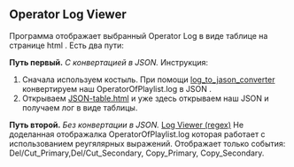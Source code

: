 ## Operator Log Viewer

Программа отображает выбранный Operator Log в виде таблице на странице html .
Есть два пути:



**Путь первый.**
*С конвертацией в JSON.*
Инструкция:
1. Сначала используем костыль. При помощи  [log_to_jason_converter](https://github.com/racoonbot/OperatorLog-Viewer/blob/main/log_to_jason_converter "log_to_jason_converter") конвертируем наш OperatorOfPlaylist.log в JSON .
2. Открываем [JSON-table.html](https://github.com/racoonbot/OperatorLog-Viewer/blob/main/JSON-table.html "JSON-table.html")    и уже здесь открываем наш JSON  и получаем лог в виде таблицы. 


**Путь второй.**
*Без конвертации в JSON.*
 [Log Viewer (regex)](https://github.com/racoonbot/OperatorLog-Viewer/blob/main/Log%20Viewer%20(regex) "Log Viewer (regex)") Не доделанная отображалка OperatorOfPlaylist.log  которая работает с использованием реугялярных выражений. 
 Отображает только события: Del/Cut_Primary,Del/Cut_Secondary, Copy_Primary, Copy_Secondary.





